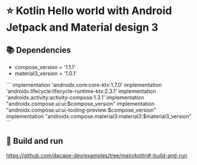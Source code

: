 # ⭐ Kotlin Hello world with Android Jetpack and Material design 3 

## 📚 Dependencies

* compose_version = '1.1.1'
* material3_version = '1.0.1'

´´´
    implementation 'androidx.core:core-ktx:1.7.0'
    implementation 'androidx.lifecycle:lifecycle-runtime-ktx:2.3.1'
    implementation 'androidx.activity:activity-compose:1.3.1'
    implementation "androidx.compose.ui:ui:$compose_version"
    implementation "androidx.compose.ui:ui-tooling-preview:$compose_version"
    implementation "androidx.compose.material3:material3:$material3_version"
´´´

## 🚀 Build and run

https://github.com/dacape-dev/examples/tree/main/kotlin#-build-and-run
